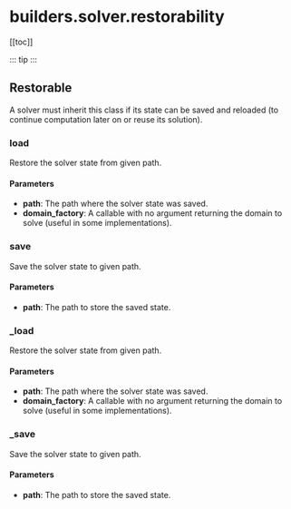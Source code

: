 # builders.solver.restorability

[[toc]]

::: tip
<skdecide-summary></skdecide-summary>
:::

## Restorable

A solver must inherit this class if its state can be saved and reloaded (to continue computation later on or
reuse its solution).

### load <Badge text="Restorable" type="tip"/>

<skdecide-signature name= "load" :sig="{'params': [{'name': 'self'}, {'name': 'path', 'annotation': 'str'}, {'name': 'domain_factory', 'annotation': 'Callable[[], D]'}], 'return': 'None'}"></skdecide-signature>

Restore the solver state from given path.

#### Parameters
- **path**: The path where the solver state was saved.
- **domain_factory**: A callable with no argument returning the domain to solve (useful in some implementations).

### save <Badge text="Restorable" type="tip"/>

<skdecide-signature name= "save" :sig="{'params': [{'name': 'self'}, {'name': 'path', 'annotation': 'str'}], 'return': 'None'}"></skdecide-signature>

Save the solver state to given path.

#### Parameters
- **path**: The path to store the saved state.

### \_load <Badge text="Restorable" type="tip"/>

<skdecide-signature name= "_load" :sig="{'params': [{'name': 'self'}, {'name': 'path', 'annotation': 'str'}, {'name': 'domain_factory', 'annotation': 'Callable[[], D]'}], 'return': 'None'}"></skdecide-signature>

Restore the solver state from given path.

#### Parameters
- **path**: The path where the solver state was saved.
- **domain_factory**: A callable with no argument returning the domain to solve (useful in some implementations).

### \_save <Badge text="Restorable" type="tip"/>

<skdecide-signature name= "_save" :sig="{'params': [{'name': 'self'}, {'name': 'path', 'annotation': 'str'}], 'return': 'None'}"></skdecide-signature>

Save the solver state to given path.

#### Parameters
- **path**: The path to store the saved state.

